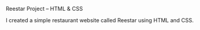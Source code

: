 Reestar Project – HTML & CSS

I created a simple restaurant website called Reestar using HTML and CSS.
